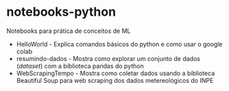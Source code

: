 # notebooks-python
Notebooks para prática de conceitos de ML

* HelloWorld - Explica comandos básicos do python e como usar o google colab
* resumindo-dados - Mostra como explorar um conjunto de dados (*dataset*) com a biblioteca pandas do python
* WebScrapingTempo - Mostra como coletar dados usando a biblioteca Beautiful Soup para web scraping dos dados metereológicos do INPE
